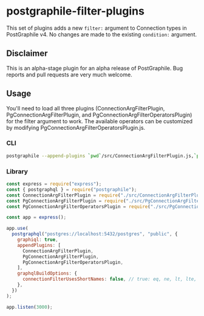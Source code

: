 # postgraphile-filter-plugins
This set of plugins adds a new `filter:` argument to Connection types in PostGraphile v4.  No changes are made to the existing `condition:` argument.

## Disclaimer

This is an alpha-stage plugin for an alpha release of PostGraphile.  Bug reports and pull requests are very much welcome.

## Usage

You'll need to load all three plugins (ConnectionArgFilterPlugin, PgConnectionArgFilterPlugin, and PgConnectionArgFilterOperatorsPlugin) for the filter argument to work.  The available operators can be customized by modifying PgConnectionArgFilterOperatorsPlugin.js.

### CLI

``` bash
postgraphile --append-plugins `pwd`/src/ConnectionArgFilterPlugin.js,`pwd`/src/PgConnectionArgFilterPlugin.js,`pwd`/src/PgConnectionArgFilterOperatorsPlugin.js
```

### Library

``` js
const express = require("express");
const { postgraphql } = require("postgraphile");
const ConnectionArgFilterPlugin = require("./src/ConnectionArgFilterPlugin.js");
const PgConnectionArgFilterPlugin = require("./src/PgConnectionArgFilterPlugin.js");
const PgConnectionArgFilterOperatorsPlugin = require("./src/PgConnectionArgFilterOperatorsPlugin.js");

const app = express();

app.use(
  postgraphql("postgres://localhost:5432/postgres", "public", {
    graphiql: true,
    appendPlugins: [
      ConnectionArgFilterPlugin,
      PgConnectionArgFilterPlugin,
      PgConnectionArgFilterOperatorsPlugin,
    ],
    graphqlBuildOptions: {
      connectionFilterUsesShortNames: false, // true: eq, ne, lt, lte, etc.
    },
  })
);

app.listen(3000);
```

